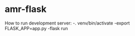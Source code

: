 # amr-flask

How to run development server:
-. venv/bin/activate
-export FLASK_APP=app.py
-flask run
